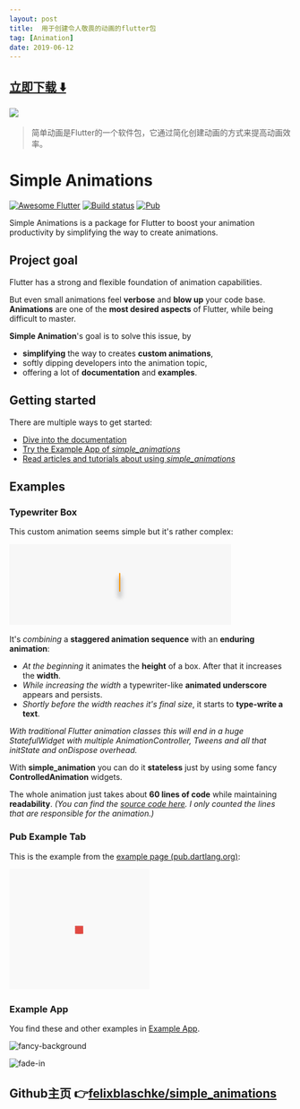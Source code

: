 ```yaml
---
layout: post
title:  用于创建令人敬畏的动画的flutter包
tag: [Animation]
date: 2019-06-12
---
```


 


## [立即下载 ️⬇️ ](https://codeload.github.com/felixblaschke/simple_animations/zip/master) 


 
![](https://flutterawesome.com/content/images/2019/05/hello-flutter.gif)
 
>
> 简单动画是Flutter的一个软件包，它通过简化创建动画的方式来提高动画效率。
>

 
# Simple Animations

[![Awesome Flutter](https://img.shields.io/badge/Awesome-Flutter-blue.svg?longCache=true&style=flat-square)](https://github.com/Solido/awesome-flutter)
[![Build status](https://dev.azure.com/felix0418/Simple%20Animations/_apis/build/status/CI%20Testing)](https://dev.azure.com/felix0418/Simple%20Animations/_build/latest?definitionId=1)
[![Pub](https://img.shields.io/pub/v/simple_animations.svg)](https://pub.dartlang.org/packages/simple_animations)

Simple Animations is a package for Flutter to boost your animation
productivity by simplifying the way to create animations.

## Project goal

Flutter has a strong and flexible foundation of animation capabilities.

But even small animations feel **verbose** and **blow up** your code base. 
**Animations** are one of the **most desired aspects** of Flutter, while being 
difficult to master.

**Simple Animation**'s goal is to solve this issue, by

- **simplifying** the way to creates **custom animations**,
- softly dipping developers into the animation topic,
- offering a lot of **documentation** and **examples**.

## Getting started

There are multiple ways to get started:

- [Dive into the documentation](https://github.com/felixblaschke/simple_animations/blob/master/documentation/README.md)
- [Try the Example App of *simple_animations*](https://github.com/felixblaschke/simple_animations_example_app)
- [Read articles and tutorials about using *simple_animations*](https://github.com/felixblaschke/simple_animations/blob/master/documentation/ARTICLES.md)

## Examples

### Typewriter Box


This custom animation seems simple but it's rather complex:

![hello-flutter-example](https://raw.githubusercontent.com/felixblaschke/simple_animations_documentation_assets/master/examples/hello-flutter.gif)

It's *combining* a **staggered animation sequence** with an **enduring animation**:

- *At the beginning* it animates the **height** of a box. After that it increases the **width**.
- *While increasing the width* a typewriter-like **animated underscore** appears and persists.
- *Shortly before the width reaches it's final size*, it starts to **type-write a text**.

*With traditional Flutter animation classes this will end in a huge 
StatefulWidget with multiple AnimationController, Tweens and all that 
initState and onDispose overhead.*

With **simple_animation** you can do it **stateless** just by using
some fancy **ControlledAnimation** widgets.

The whole animation just takes about **60 lines of code** while 
maintaining **readability**. *(You can find the [source code here](https://github.com/felixblaschke/simple_animations_example_app/blob/master/lib/examples/typewriter_box.dart). 
I only counted the lines that are responsible for the animation.)*


### Pub Example Tab

This is the example from the [example page (pub.dartlang.org)](https://pub.dartlang.org/packages/simple_animations#-example-tab-):

![pub-example-tab](https://raw.githubusercontent.com/felixblaschke/simple_animations_documentation_assets/master/examples/pub-example.gif)


### Example App

You find these and other examples in [Example App](https://github.com/felixblaschke/simple_animations_example_app).

![fancy-background](https://cdn-images-1.medium.com/max/1040/1*5H-XkZeZ1LW7nqH1leDshg.gif)

![fade-in](https://cdn-images-1.medium.com/max/1040/1*f9_TgZaAe24EalcD0qERwA.gif)
## Github主页 👉[felixblaschke/simple_animations](http://github.com/felixblaschke/simple_animations)